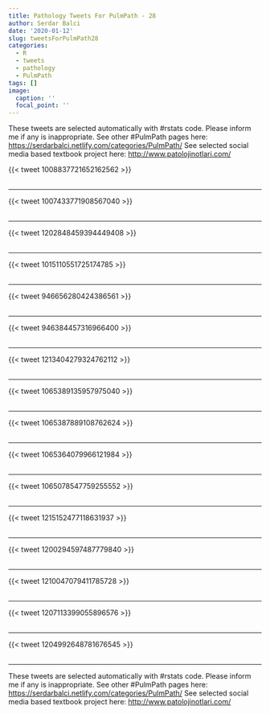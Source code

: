 ```yaml
---
title: Pathology Tweets For PulmPath - 28
author: Serdar Balci
date: '2020-01-12'
slug: tweetsForPulmPath28
categories:
  - R
  - tweets
  - pathology
  - PulmPath
tags: []
image:
  caption: ''
  focal_point: ''
---
```



These tweets are selected automatically with #rstats code. Please inform me if any is inappropriate.
See other #PulmPath pages here: https://serdarbalci.netlify.com/categories/PulmPath/ 
See selected social media based textbook project here: http://www.patolojinotlari.com/

{{< tweet 1008837721652162562 >}}
<br>
<br>
<hr>
{{< tweet 1007433771908567040 >}}
<br>
<br>
<hr>
{{< tweet 1202848459394449408 >}}
<br>
<br>
<hr>
{{< tweet 1015110551725174785 >}}
<br>
<br>
<hr>
{{< tweet 946656280424386561 >}}
<br>
<br>
<hr>
{{< tweet 946384457316966400 >}}
<br>
<br>
<hr>
{{< tweet 1213404279324762112 >}}
<br>
<br>
<hr>
{{< tweet 1065389135957975040 >}}
<br>
<br>
<hr>
{{< tweet 1065387889108762624 >}}
<br>
<br>
<hr>
{{< tweet 1065364079966121984 >}}
<br>
<br>
<hr>
{{< tweet 1065078547759255552 >}}
<br>
<br>
<hr>
{{< tweet 1215152477118631937 >}}
<br>
<br>
<hr>
{{< tweet 1200294597487779840 >}}
<br>
<br>
<hr>
{{< tweet 1210047079411785728 >}}
<br>
<br>
<hr>
{{< tweet 1207113399055896576 >}}
<br>
<br>
<hr>
{{< tweet 1204992648781676545 >}}
<br>
<br>
<hr>


These tweets are selected automatically with #rstats code. Please inform me if any is inappropriate.
See other #PulmPath pages here: https://serdarbalci.netlify.com/categories/PulmPath/ 
See selected social media based textbook project here: http://www.patolojinotlari.com/
